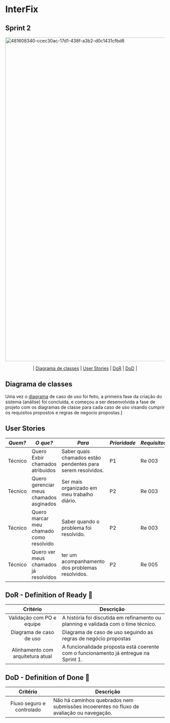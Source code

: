 # InterFix

## Sprint 2
<img width="1024" height="1024" alt="481608340-ccec30ac-17d1-438f-a3b2-d0c1431cfbd8" src="https://github.com/user-attachments/assets/55cd26f9-5207-4fef-b71b-05125be420f0" />

<p align="center">
| <a href = "#classes">Diagrama de classes</a> |
  <a href = "#user">User Stories</a> |
<a href ="#DoR">DoR</a> |
<a href ="DoD">DoD</a> |
</p>

## Diagrama de classes <a id="classes"></a>
Uma vez o [diagrama](https://github.com/RenteriaJuan/Gestao-de-Chamados/blob/main/Diagramas/ChamadosGestao.asta) de caso de uso foi feito, a primeira fase da criação do sistema (análise) foi concluída, e começou a ser desenvolvida a fase de projeto com os diagramas de classe para cada caso de uso visando cumprir os requisitos propostos e regras de negocio propostas.]

## User Stories <a id="user">

|*Quem?*        | *O que?*                                                              |*Para*                                                                                | *Prioridade* | *Requisitos*         | *Status*      |
|---------------|-----------------------------------------------------------------------|--------------------------------------------------------------------------------------|--------------|----------------------|---------------| 
|Técnico        | Quero Exbir chamados atribuídos                                       | Saber quais chamados estão pendentes para serem resolvidos.                          |P1            |Re 003                |Concluído ✅|
|Técnico        | Quero gerenciar meus chamados asginados                               | Ser mais organizado em meu trabalho diário.                                          |P2            |Re 003                |Concluído ✅|
|Técnico        | Quero marcar meu chamado como resolvido                               | Saber quando o problema foi resolvido.                                               |P2            |Re 003                |Concluído ✅|
|Técnico        | Quero ver meus chamados já resolvidos                                 | ter um acompanhamento dos problemas resolvidos.                                      |P2            |Re 005                |Concluído ✅| 
  

## DoR - Definition of Ready 🏅 <a id="DoR"></a>

|              Critério              | Descrição                                                                                          |
| :--------------------------------: | -------------------------------------------------------------------------------------------------- |
|     Validação com PO e equipe      | A história foi discutida em refinamento ou planning e validada com o time técnico.                 |
|     Diagrama de caso de uso        | Diagrama de caso de uso seguindo as regras de negócio propostas                                    |
| Alinhamento com arquitetura atual  | A funcionalidade proposta está coerente com o funcionamento já entregue na Sprint 1.               |


## DoD - Definition of Done 🏅 <a id="DoD"></a>

|              Critério              | Descrição                                                                                          |
| :--------------------------------: | -------------------------------------------------------------------------------------------------- |
|         Fluxo seguro e controlado  | Não há caminhos quebrados nem submissões incoerentes no fluxo de avaliação ou navegação.           |




